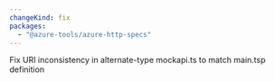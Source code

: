 ```yaml
---
changeKind: fix
packages:
  - "@azure-tools/azure-http-specs"
---
```


Fix URI inconsistency in alternate-type mockapi.ts to match main.tsp definition